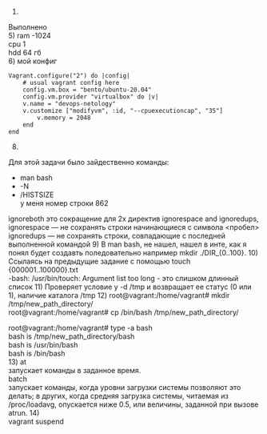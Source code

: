1)
Выполнено <br>
5)
 ram -1024<br>
 cpu 1<br>
 hdd 64 гб<br>
6) мой конфиг 
```
Vagrant.configure("2") do |config|
    # usual vagrant config here
    config.vm.box = "bento/ubuntu-20.04"
    config.vm.provider "virtualbox" do |v|
    v.name = "devops-netology"
    v.customize ["modifyvm", :id, "--cpuexecutioncap", "35"]
        v.memory = 2048
    end
end
```
8) 
 Для этой задачи было зайдественно команды:
 - man bash
 - -N
 - /HISTSIZE<br>
у меня номер строки 862

ignoreboth это сокращение для 2х директив ignorespace and ignoredups,<br>
 ignorespace — не сохранять строки начинающиеся с символа <пробел><br>
 ignoredups — не сохранять строки, совпадающие с последней выполненной командой
9) 
 В man bash, не нашел, нашел в инте, как я понял будет создавть поледовательно например mkdir ./DIR_{0..100}.
10) 
 Ссылаясь на предыдущие задание с помощью touch {000001..100000}.txt<br>
-bash: /usr/bin/touch: Argument list too long - это слишком длинный список 
11) 
 Проверяет условие у -d /tmp и возвращает ее статус (0 или 1), наличие каталога /tmp
12) 
 root@vagrant:/home/vagrant# mkdir /tmp/new_path_directory/<br>
root@vagrant:/home/vagrant# cp /bin/bash /tmp/new_path_directory/<br>

root@vagrant:/home/vagrant# type -a bash<br>
bash is /tmp/new_path_directory/bash<br>
bash is /usr/bin/bash<br>
bash is /bin/bash<br>
13)
at<br>
запускает команды в заданное время.<br>
batch<br>
запускает команды, когда уровни загрузки системы позволяют это делать; в других, когда средняя загрузка системы, читаемая из /proc/loadavg, опускается ниже 0.5, или величины, заданной при вызове atrun.
14) <br>
vagrant suspend

